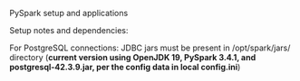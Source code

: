 PySpark setup and applications

Setup notes and dependencies:

For PostgreSQL connections:
JDBC jars must be present in /opt/spark/jars/ directory (**current version using OpenJDK 19, PySpark 3.4.1, and postgresql-42.3.9.jar, per the config data in local config.ini**)

